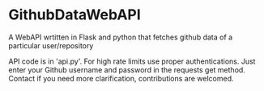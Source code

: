 # GithubDataWebAPI
A WebAPI wrtitten in Flask and python that fetches github data of a particular user/repository

API code is in 'api.py'. For high rate limits use proper authentications. Just enter your Github username and password in the requests get method. Contact if you need more clarification, contributions are welcomed.
